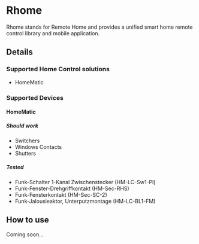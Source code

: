 # Rhome
Rhome stands for Remote Home and provides a unified smart home remote control library and mobile application.

## Details

### Supported Home Control solutions
- HomeMatic 

### Supported Devices
#### HomeMatic
##### Should work
- Switchers
- Windows Contacts
- Shutters

##### Tested
- Funk-Schalter 1-Kanal Zwischenstecker (HM-LC-Sw1-Pl)
- Funk-Fenster-Drehgriffkontakt (HM-Sec-RHS)
- Funk-Fensterkontakt (HM-Sec-SC-2)
- Funk-Jalousieaktor, Unterputzmontage (HM-LC-BL1-FM)

## How to use
Coming soon...
